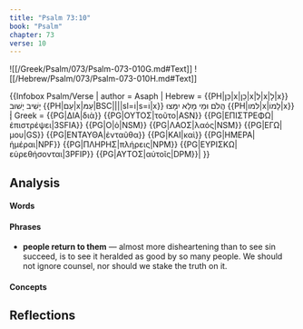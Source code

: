 ```yaml
---
title: "Psalm 73:10"
book: "Psalm"
chapter: 73
verse: 10
---
```

![[/Greek/Psalm/073/Psalm-073-010G.md#Text]]
![[/Hebrew/Psalm/073/Psalm-073-010H.md#Text]]

{{Infobox Psalm/Verse |
  author = Asaph |
  Hebrew = {{PH|כֵּן|x|כֵן|x|לְ|x|לָ|x}}
<ref>
יָשִׁיב
</ref>
יָשׁוּב
{{PH|עַם|x|עַמּ|BSC||||sl=וֹ|s=וֹ|x}}
הֲלֹם
וּמֵי
מָלֵא
יִמָּצוּ
{{PH|למו|x|לָמוֹ|x}}׃|
  Greek = {{PG|ΔΙΑ|διὰ}} {{PG|ΟΥΤΟΣ|τοῦτο|ASN}} {{PG|ΕΠΙΣΤΡΕΦΩ|ἐπιστρέψει|3SFIA}} {{PG|Ο|ὁ|NSM}} {{PG|ΛΑΟΣ|λαός|NSM}} {{PG|ΕΓΩ|μου|GS}} {{PG|ΕΝΤΑΥΘΑ|ἐνταῦθα}} {{PG|ΚΑΙ|καὶ}} {{PG|ΗΜΕΡΑ|ἡμέραι|NPF}} {{PG|ΠΛΗΡΗΣ|πλήρεις|NPM}} {{PG|ΕΥΡΙΣΚΩ|εὑρεθήσονται|3PFIP}} {{PG|ΑΥΤΟΣ|αὐτοῖς|DPM}}|
}}

## Analysis

#### Words

#### Phrases
- **people return to them** — almost more disheartening than to see sin succeed, is to see it heralded as good by so many people.  We should not ignore counsel, nor should we stake the truth on it.

#### Concepts

## Reflections
